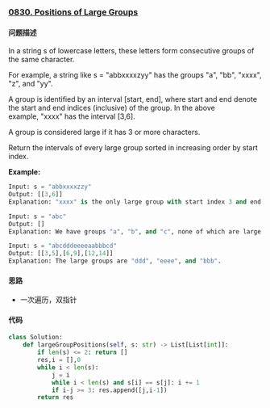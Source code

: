### [0830. Positions of Large Groups](https://leetcode-cn.com/problems/positions-of-large-groups/)

#### 问题描述
In a string s of lowercase letters, these letters form consecutive groups of the same character.

For example, a string like s = "abbxxxxzyy" has the groups "a", "bb", "xxxx", "z", and "yy".

A group is identified by an interval [start, end], where start and end denote the start and end indices (inclusive) of the group. In the above example, "xxxx" has the interval [3,6].

A group is considered large if it has 3 or more characters.

Return the intervals of every large group sorted in increasing order by start index.

**Example:**
```python
Input: s = "abbxxxxzzy"
Output: [[3,6]]
Explanation: "xxxx" is the only large group with start index 3 and end index 6.
```
```python
Input: s = "abc"
Output: []
Explanation: We have groups "a", "b", and "c", none of which are large groups.
```
```python
Input: s = "abcdddeeeeaabbbcd"
Output: [[3,5],[6,9],[12,14]]
Explanation: The large groups are "ddd", "eeee", and "bbb".
```

#### 思路
- 一次遍历，双指针

#### 代码
```python
class Solution:
    def largeGroupPositions(self, s: str) -> List[List[int]]:
        if len(s) <= 2: return []
        res,i = [],0
        while i < len(s):
            j = i
            while i < len(s) and s[i] == s[j]: i += 1
            if i-j >= 3: res.append([j,i-1])
        return res

```